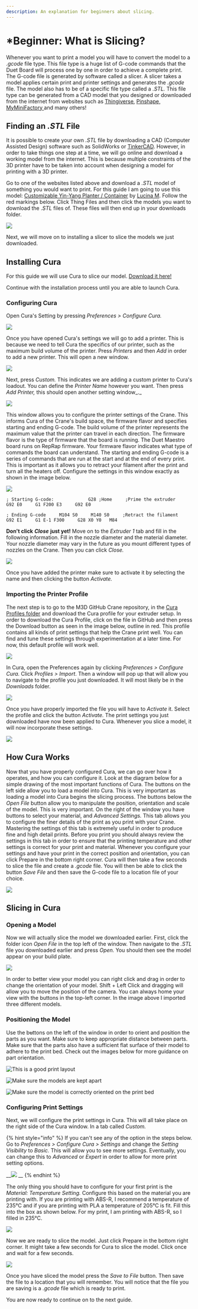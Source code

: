 ```yaml
---
description: An explanation for beginners about slicing.
---
```


# \*Beginner: What is Slicing?

Whenever you want to print a model you will have to convert the model to a _.gcode_ file type. This file type is a huge list of G-code commands that the Duet Board will process one by one in order to achieve a complete print. The G-code file is generated by software called a slicer. A slicer takes a model applies certain print and printer settings and generates the _.gcode_ file. The model also has to be of a specific file type called a _.STL._ This file type can be generated from a CAD model that you designed or downloaded from the internet from websites such as [Thingiverse](https://www.thingiverse.com/), [Pinshape,](https://pinshape.com/) [MyMiniFactory ](https://www.myminifactory.com/)and many others!

## Finding an _.STL_ File

It is possible to create your own _.STL_ file by downloading a CAD \(Computer Assisted Design\) software such as SolidWorks or [TinkerCAD](https://www.tinkercad.com/). However, in order to take things one step at a time, we will go online and download a working model from the internet. This is because multiple constraints of the 3D printer have to be taken into account when designing a model for printing with a 3D printer.

Go to one of the websites listed above and download a _.STL_ model of something you would want to print. For this guide I am going to use this model: [Customizable Yin-Yang Planter / Container](https://www.thingiverse.com/thing:2531208) by [Lucina M](https://www.thingiverse.com/Lucina/about). Follow the red markings below. Click Thing Files and then click the models you want to download the ._STL_ files of. These files will then end up in your downloads folder.

![](../.gitbook/assets/howtothingiverse.png)

Next, we will move on to installing a slicer to slice the models we just downloaded.

## Installing Cura

For this guide we will use Cura to slice our model. [Download it here!](https://ultimaker.com/en/products/ultimaker-cura-software)

Continue with the installation process until you are able to launch Cura.

### Configuring Cura

Open Cura's Setting by pressing _Preferences &gt; Configure Cura._

![](../.gitbook/assets/configuringcura.jpg)

Once you have opened Cura's settings we will go to add a printer. This is because we need to tell Cura the specifics of our printer, such as the maximum build volume of the printer. Press _Printers_ and then _Add_ in order to add a new printer. This will open a new window.

![](../.gitbook/assets/configuringcura2.jpg)

Next, press _Custom._ This indicates we are adding a custom printer to Cura's loadout. You can define the _Printer Name_ however you want. Then press _Add Printer,_ this should open another setting window_._

![](../.gitbook/assets/configuringcura3.jpg)

This window allows you to configure the printer settings of the Crane. This informs Cura of the Crane's build space, the firmware flavor and specifies starting and ending G-code. The build volume of the printer represents the maximum value that the printer can travel in each direction. The firmware flavor is the type of firmware that the board is running. The Duet Maestro board runs on RepRap firmware. Your firmware flavor indicates what type of commands the board can understand. The starting and ending G-code is a series of commands that are run at the start and at the end of every print. This is important as it allows you to retract your filament after the print and turn all the heaters off. Configure the settings in this window exactly as shown in the image below.

![](../.gitbook/assets/image%20%2822%29.png)

`; Starting G-code:            
G28 ;Home    
;Prime the extruder    
G92 E0    
G1 F200 E3    
G92 E0`

`; Ending G-code    
M104 S0    
M140 S0    
;Retract the filament    
G92 E1    
G1 E-1 F300    
G28 X0 Y0  
M84`

**Don't click** _**Close**_ **just yet!** Move on to the _Extruder 1_ tab and fill in the following information. Fill in the nozzle diameter and the material diameter. Your nozzle diameter may vary in the future as you mount different types of nozzles on the Crane. Then you can click _Close._

![](../.gitbook/assets/image%20%2812%29.png)

Once you have added the printer make sure to activate it by selecting the name and then clicking the button _Activate._

### Importing the Printer Profile

The next step is to go to the M3D GitHub Crane repository, in the [Cura Profiles folder](https://github.com/PrintM3D/Crane/tree/devel/Cura%20Profiles) and download the Cura profile for your extruder setup. In order to download the Cura Profile, click on the file in GitHub and then press the Download button as seen in the image below, outline in red. This profile contains all kinds of print settings that help the Crane print well. You can find and tune these settings through experimentation at a later time. For now, this default profile will work well.

![](../.gitbook/assets/downloadingcuraprofile.png)

In Cura, open the Preferences again by clicking _Preferences &gt; Configure Cura._ Click _Profiles &gt; Import_. Then a window will pop up that will allow you to navigate to the profile you just downloaded. It will most likely be in the _Downloads_ folder.

![](../.gitbook/assets/importingcuraprofile.png)

Once you have properly imported the file you will have to _Activate_ it. Select the profile and click the button _Activate._ The print settings you just downloaded have now been applied to Cura. Whenever you slice a model, it will now incorporate these settings.

![](../.gitbook/assets/activatingcuraprofile.png)

## How Cura Works

Now that you have properly configured Cura, we can go over how it operates, and how you can configure it. Look at the diagram below for a simple drawing of the most important functions of Cura. The buttons on the left side allow you to load a model into Cura. This is very important as loading a model into Cura begins the slicing process. The buttons below the _Open File_ button allow you to manipulate the position, orientation and scale of the model. This is very important. On the right of the window you have buttons to select your material, and _Advanced Settings._ This tab allows you to configure the finer details of the print as you print with your Crane. Mastering the settings of this tab is extremely useful in order to produce fine and high detail prints. Before you print you should always review the settings in this tab in order to ensure that the printing temperature and other settings is correct for your print and material. Whenever you configure your settings and have your print in the correct position and orientation, you can click Prepare in the bottom right corner. Cura will then take a few seconds to slice the file and create a _.gcode_ file. You will then be able to click the button _Save File_ and then save the G-code file to a location file of your choice.

![](../.gitbook/assets/curaguide.png)

## Slicing in Cura

### Opening a Model

Now we will actually slice the model we downloaded earlier. First, click the folder icon _Open File_ in the top left of the window. Then navigate to the _.STL_ file you downloaded earlier and press _Open._ You should then see the model appear on your build plate.

![](../.gitbook/assets/curahasamodel.png)

In order to better view your model you can right click and drag in order to change the orientation of your model. Shift + Left Click and dragging will allow you to move the position of the camera. You can always home your view with the buttons in the top-left corner. In the image above I imported three different models.

### Positioning the Model

Use the b~~u~~ttons on the left of the window in order to orient and position the parts as you want. Make sure to keep appropriate distance between parts. Make sure that the parts also have a sufficient flat surface of their model to adhere to the print bed. Check out the images below for more guidance on part orientation.

![This is a good print layout](../.gitbook/assets/movingmodelsaround.png)

![Make sure the models are kept apart](../.gitbook/assets/dontcurathisway1.png)

![Make sure the model is correctly oriented on the print bed](../.gitbook/assets/dontcurathisway2.png)

### Configuring Print Settings

Next, we will configure the print settings in Cura. This will all take place on the right side of the Cura window. In a tab called _Custom._

{% hint style="info" %}
If you can't see any of the option in the steps below. Go to _Preferences &gt; Configure Cura &gt; Settings_ and change the _Setting Visibility_ to _Basic._ This will allow you to see more settings. Eventually, you can change this to _Advanced_ or _Expert_ in order to allow for more print setting options.

\_\_![](../.gitbook/assets/settingvisibility.png) \_\_
{% endhint %}

The only thing you should have to configure for your first print is the _Material: Temperature Setting._ Configure this based on the material you are printing with. If you are printing with ABS-R, I recommend a temperature of 235°C and if you are printing with PLA a temperature of 205°C is fit. Fill this into the box as shown below. For my print, I am printing with ABS-R, so I filled in 235°C.

![](../.gitbook/assets/settingcuratemperature.png)

Now we are ready to slice the model. Just click Prepare in the bottom right corner. It might take a few seconds for Cura to slice the model. Click once and wait for a few seconds.

![](../.gitbook/assets/slicingincura.png)

Once you have sliced the model press the _Save to File_ button. Then save the file to a location that you will remember. You will notice that the file you are saving is a _.gcode_ file which is ready to print.

You are now ready to continue on to the next guide.

